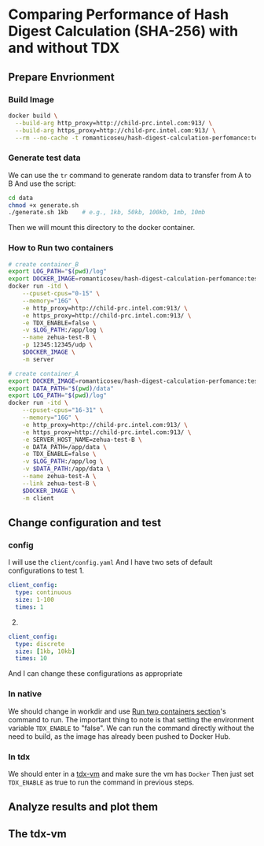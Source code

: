 # Comparing Performance of Hash Digest Calculation (SHA-256) with and without TDX

## Prepare Envrionment

### Build Image
```bash
docker build \
  --build-arg http_proxy=http://child-prc.intel.com:913/ \
  --build-arg https_proxy=http://child-prc.intel.com:913/ \
  --rm --no-cache -t romanticoseu/hash-digest-calculation-perfomance:test .
```

### Generate test data
We can use the `tr` command to generate random data to transfer from A to B
And use the script:
```bash
cd data
chmod +x generate.sh
./generate.sh 1kb    # e.g., 1kb, 50kb, 100kb, 1mb, 10mb
```
Then we will mount this directory to the docker container. 

<a name="how-to-run-containers"></a>
### How to Run two containers 
```bash
# create container_B
export LOG_PATH="$(pwd)/log"
export DOCKER_IMAGE=romanticoseu/hash-digest-calculation-perfomance:test
docker run -itd \
	--cpuset-cpus="0-15" \
	--memory="16G" \
	-e http_proxy=http://child-prc.intel.com:913/ \
	-e https_proxy=http://child-prc.intel.com:913/ \
	-e TDX_ENABLE=false \
	-v $LOG_PATH:/app/log \
	--name zehua-test-B \
	-p 12345:12345/udp \
	$DOCKER_IMAGE \
	-m server

# create container_A
export DOCKER_IMAGE=romanticoseu/hash-digest-calculation-perfomance:test
export DATA_PATH="$(pwd)/data"
export LOG_PATH="$(pwd)/log"
docker run -itd \
	--cpuset-cpus="16-31" \
	--memory="16G" \
	-e http_proxy=http://child-prc.intel.com:913/ \
	-e https_proxy=http://child-prc.intel.com:913/ \
	-e SERVER_HOST_NAME=zehua-test-B \
	-e DATA_PATH=/app/data \
	-e TDX_ENABLE=false \
	-v $LOG_PATH:/app/log \
	-v $DATA_PATH:/app/data \
	--name zehua-test-A \
	--link zehua-test-B \
	$DOCKER_IMAGE \
	-m client
```

## Change configuration and test

### config
I will use the `client/config.yaml`
And I have two sets of default configurations to test
1. 
```yaml
client_config:
  type: continuous
  size: 1-100
  times: 1
```

2. 
```yaml
client_config: 
  type: discrete 
  size: [1kb, 10kb]
  times: 10
```

And I can change these configurations as appropriate

### In native
We should change in workdir and use [Run two containers section](#how-to-run-containers)'s command to run.
The important thing to note is that setting the environment variable `TDX_ENABLE` to "false".
We can run the command directly without the need to build, as the image has already been pushed to Docker Hub.

### In tdx
We should enter in a [tdx-vm](#tdx-vm) and make sure the vm has `Docker`
Then just set `TDX_ENABLE` as true to run the command in previous steps.

## Analyze results and plot them



## The tdx-vm <a name="tdx-vm"></a>